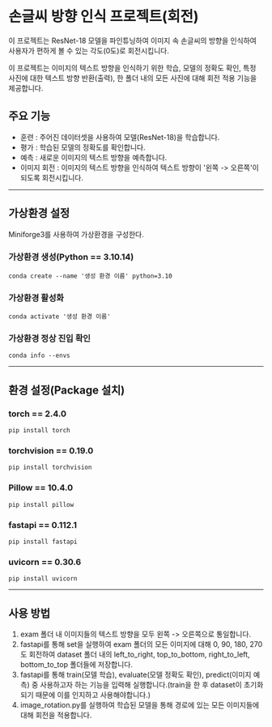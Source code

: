 # 손글씨 방향 인식 프로젝트(회전)
이 프로젝트는 ResNet-18 모델을 파인튜닝하여 이미지 속 손글씨의 방향을 인식하여 사용자가 편하게 볼 수 있는 각도(0도)로 회전시킵니다.

이 프로젝트는 이미지의 텍스트 방향을 인식하기 위한 학습, 모델의 정확도 확인, 특정 사진에 대한 텍스트 방향 반환(출력), 한 폴더 내의 모든 사진에 대해 회전 적용 기능을 제공합니다.

## 주요 기능
- 훈련 : 주어진 데이터셋을 사용하여 모델(ResNet-18)을 학습합니다.
- 평가 : 학습된 모델의 정확도를 확인합니다.
- 예측 : 새로운 이미지의 텍스트 방향을 예측합니다.
- 이미지 회전 : 이미지의 텍스트 방향을 인식하여 텍스트 방향이 '왼쪽 -> 오른쪽'이 되도록 회전시킵니다.
---

## 가상환경 설정
Miniforge3를 사용하여 가상환경을 구성한다.
### 가상환경 생성(Python == 3.10.14)
    conda create --name '생성 환경 이름' python=3.10
### 가상환경 활성화
    conda activate '생성 환경 이름'
### 가상환경 정상 진입 확인
    conda info --envs
---

## 환경 설정(Package 설치)
### torch == 2.4.0
    pip install torch

### torchvision == 0.19.0
    pip install torchvision

### Pillow == 10.4.0
    pip install pillow

### fastapi == 0.112.1
    pip install fastapi

### uvicorn == 0.30.6
    pip install uvicorn

---

## 사용 방법
1. exam 폴더 내 이미지들의 텍스트 방향을 모두 왼쪽 -> 오른쪽으로 통일합니다.
2. fastapi를 통해 set을 실행하여 exam 폴더의 모든 이미지에 대해 0, 90, 180, 270도 회전하여 dataset 폴더 내의 left_to_right, top_to_bottom, right_to_left, bottom_to_top 폴더들에 저장합니다.
3. fastapi를 통해 train(모델 학습), evaluate(모델 정확도 확인), predict(이미지 예측) 중 사용하고자 하는 기능을 입력해 실행합니다.(train을 한 후 dataset이 초기화되기 때문에 이를 인지하고 사용해야합니다.)
4. image_rotation.py를 실행하여 학습된 모델을 통해 경로에 있는 모든 이미지들에 대해 회전을 적용합니다.